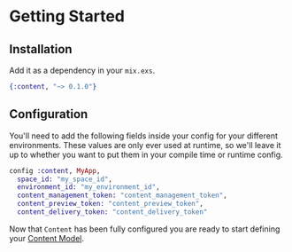 # Getting Started

## Installation

Add it as a dependency in your `mix.exs`.
```elixir
{:content, "~> 0.1.0"}
```

## Configuration

You'll need to add the following fields inside your config for your different environments. These values are only ever used at runtime, so we'll leave it up to whether you want to put them in your compile time or runtime config.

```elixir
config :content, MyApp,
  space_id: "my_space_id",
  environment_id: "my_environment_id",
  content_management_token: "content_management_token",
  content_preview_token: "content_preview_token",
  content_delivery_token: "content_delivery_token"
```

Now that `Content` has been fully configured you are ready to start defining your [Content Model](content_model.md).

